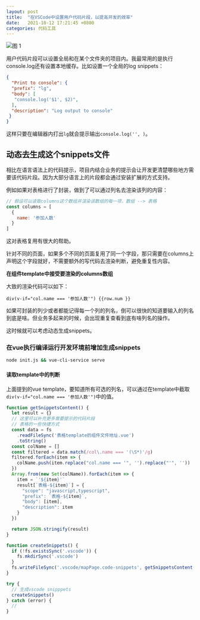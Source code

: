```yaml
---
layout: post
title:  "在VSCode中设置用户代码片段，以提高开发的效率"
date:   2021-10-12 17:21:45 +0800
categories: 代码工具
---
```

![图 1](https://i.loli.net/2021/10/12/YXdtzfLxoD5Jlah.png)  

用户代码片段可以设置全局和在某个文件夹的项目内。我最常用的是执行console.log还有设置本地缓存。比如设置一个全局的log snippets：

```json
{
  "Print to console": {
  "prefix": "lg",
  "body": [
   "console.log('$1', $2)",
  ],
  "description": "Log output to console"
 }
}
```

这样只要在编辑器内打出`lg`就会提示输出`console.log('', )`。

## 动态去生成这个snippets文件

相比在语言语法上的代码提示，项目内结合业务的提示会让开发更清楚哪些地方需要该代码片段。因为大部分语言上的片段都会通过安装扩展的方式支持。

例如如果对表格进行了封装，做到了可以通过列名去渲染该列的内容：

```js
// 假设可以读取columns这个数组并渲染该数组的每一项，数组 --> 表格
const columns = [
  {
    name: '参加人数'
  }
]
```

这对表格复用有很大的帮助。

针对不同的页面，如果多个不同的页面复用了同一个字段，那只需要在columns上声明这个字段就好，不需要额外的写代码去渲染判断，避免重复性内容。

**在组件template中接受要渲染的columns数组**

大致的渲染代码可以如下：

```vue
div(v-if="col.name === '参加人数'") {{row.num }}
```

如果可封装的列少或者都能记得每一个列的列名，倒可以很快的知道要输入的列名到底是啥。但业务多起来的时候，会出现重复查看到底有啥列名的操作。

这时候就可以考虑动态生成snippets。

### 在vue执行编译运行开发环境前增加生成snippets

```bash
node init.js && vue-cli-service serve
```

#### 读取template中的判断

上面提到的vue template，要知道所有可选的列名，可以通过在template中截取`div(v-if="col.name === '参加人数'")`中的值。

```js
function getSnippetsContent() {
  let result = {}
  // 这里可以补充更多需要提示的代码片段
  // 表格的一些快捷方式
  const data = fs
    .readFileSync('表格template的组件文件地址.vue')
    .toString()
  const colName = []
  const filtered = data.match(/col\.name === '(\S*)'/g)
  filtered.forEach(item => {
    colName.push(item.replace("col.name === '", '').replace("'", ''))
  })
  Array.from(new Set(colName)).forEach(item => {
    item = `'${item}'`
    result[`表格-${item}`] = {
      "scope": "javascript,typescript",
      "prefix": `表格-${item}`,
      "body": [item],
      "description": item
    }
  })

  return JSON.stringify(result)
}

function createSnippets() {
  if (!fs.existsSync('.vscode')) {
    fs.mkdirSync('.vscode')
  }
  fs.writeFileSync('.vscode/mapPage.code-snippets', getSnippetsContent())
}

try {
  // 生成vscode snipppets
  createSnippets()
} catch (error) {
  // 
}
```
